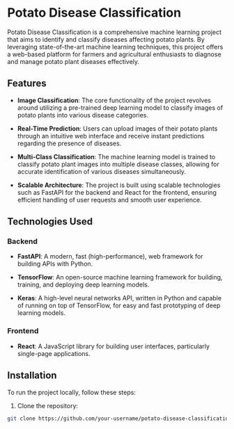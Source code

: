 # Potato Disease Classification

Potato Disease Classification is a comprehensive machine learning project that aims to identify and classify diseases affecting potato plants. By leveraging state-of-the-art machine learning techniques, this project offers a web-based platform for farmers and agricultural enthusiasts to diagnose and manage potato plant diseases effectively.

## Features

- **Image Classification**: The core functionality of the project revolves around utilizing a pre-trained deep learning model to classify images of potato plants into various disease categories.
  
- **Real-Time Prediction**: Users can upload images of their potato plants through an intuitive web interface and receive instant predictions regarding the presence of diseases.

- **Multi-Class Classification**: The machine learning model is trained to classify potato plant images into multiple disease classes, allowing for accurate identification of various diseases simultaneously.

- **Scalable Architecture**: The project is built using scalable technologies such as FastAPI for the backend and React for the frontend, ensuring efficient handling of user requests and smooth user experience.

## Technologies Used

### Backend

- **FastAPI**: A modern, fast (high-performance), web framework for building APIs with Python.
  
- **TensorFlow**: An open-source machine learning framework for building, training, and deploying deep learning models.
  
- **Keras**: A high-level neural networks API, written in Python and capable of running on top of TensorFlow, for easy and fast prototyping of deep learning models.

### Frontend

- **React**: A JavaScript library for building user interfaces, particularly single-page applications.

## Installation

To run the project locally, follow these steps:

1. Clone the repository:

```bash
git clone https://github.com/your-username/potato-disease-classification.git
